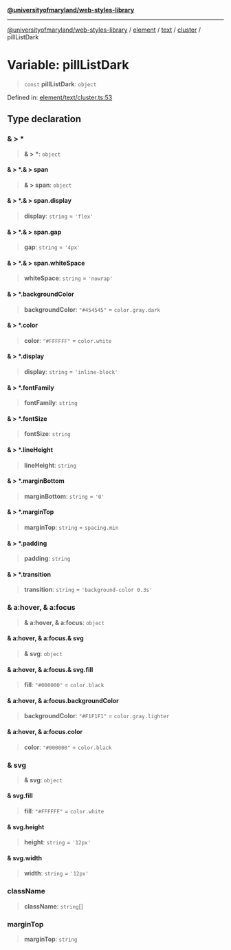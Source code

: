 [**@universityofmaryland/web-styles-library**](../../../../../../README.md)

***

[@universityofmaryland/web-styles-library](../../../../../../README.md) / [element](../../../../../README.md) / [text](../../../README.md) / [cluster](../README.md) / pillListDark

# Variable: pillListDark

> `const` **pillListDark**: `object`

Defined in: [element/text/cluster.ts:53](https://github.com/UMD-Digital/design-system/blob/7fa144f196ef5f0ef2b372670136735f5a5c9236/packages/styles/source/element/text/cluster.ts#L53)

## Type declaration

### & \> \*

> **& \> \***: `object`

#### & \> \*.& \> span

> **& \> span**: `object`

#### & \> \*.& \> span.display

> **display**: `string` = `'flex'`

#### & \> \*.& \> span.gap

> **gap**: `string` = `'4px'`

#### & \> \*.& \> span.whiteSpace

> **whiteSpace**: `string` = `'nowrap'`

#### & \> \*.backgroundColor

> **backgroundColor**: `"#454545"` = `color.gray.dark`

#### & \> \*.color

> **color**: `"#FFFFFF"` = `color.white`

#### & \> \*.display

> **display**: `string` = `'inline-block'`

#### & \> \*.fontFamily

> **fontFamily**: `string`

#### & \> \*.fontSize

> **fontSize**: `string`

#### & \> \*.lineHeight

> **lineHeight**: `string`

#### & \> \*.marginBottom

> **marginBottom**: `string` = `'0'`

#### & \> \*.marginTop

> **marginTop**: `string` = `spacing.min`

#### & \> \*.padding

> **padding**: `string`

#### & \> \*.transition

> **transition**: `string` = `'background-color 0.3s'`

### & a:hover, & a:focus

> **& a:hover, & a:focus**: `object`

#### & a:hover, & a:focus.& svg

> **& svg**: `object`

#### & a:hover, & a:focus.& svg.fill

> **fill**: `"#000000"` = `color.black`

#### & a:hover, & a:focus.backgroundColor

> **backgroundColor**: `"#F1F1F1"` = `color.gray.lighter`

#### & a:hover, & a:focus.color

> **color**: `"#000000"` = `color.black`

### & svg

> **& svg**: `object`

#### & svg.fill

> **fill**: `"#FFFFFF"` = `color.white`

#### & svg.height

> **height**: `string` = `'12px'`

#### & svg.width

> **width**: `string` = `'12px'`

### className

> **className**: `string`[]

### marginTop

> **marginTop**: `string`
